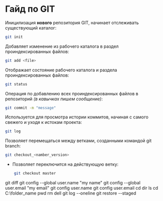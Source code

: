 # Гайд по GIT
Иницилизация **нового** репозитория GIT, начинает отслеживать существующий каталог:
```sh
git init
```
Добавляет изменение из рабочего каталога в раздел проиндексированных файлов:
```sh
git add <file>
```
Отображает состояние рабочего каталога и раздела проиндексированных файлов:
```sh
git status
```
Операция по добавлению всех проиндексированных файлов в репозиторий *(в кавычках пишем сообщение)*:
```sh
git commit -m "message" 
```
Используется для просмотра истории коммитов, начиная с самого свежего и уходя к истокам проекта:
```sh
git log
```
Позволяет перемещаться между ветками, созданными командой git branch:
```sh
git checkout_<namber_version>
```
* Позволяет переключится на действующую ветку:
```sh 
    git checkout master
```

git diff
git config --global user.name "my name"
git config --global user.email "my email"
git config user.name 
git config user.email
cd 
dir
ls
cd C:\folder_name
pwd
rm <file>
dell <file>
git log --oneline
git restore --staged<file>
